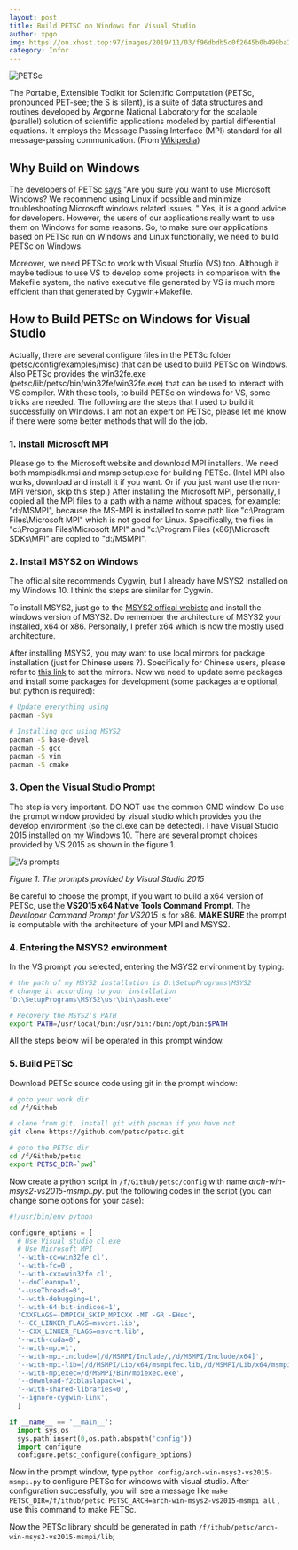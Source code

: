 ```yaml
---
layout: post
title: Build PETSC on Windows for Visual Studio
author: xpgo
img: https://on.xhost.top:97/images/2019/11/03/f96dbdb5c0f2645b0b490ba256664f81.md.png
category: Infor
---
```


![PETSc](https://on.xhost.top:97/images/2019/11/03/f96dbdb5c0f2645b0b490ba256664f81.png)

The Portable, Extensible Toolkit for Scientific Computation (PETSc, pronounced PET-see; the S is silent), is a suite of data structures and routines developed by Argonne National Laboratory for the scalable (parallel) solution of scientific applications modeled by partial differential equations. It employs the Message Passing Interface (MPI) standard for all message-passing communication. (From [Wikipedia]( https://en.wikipedia.org/wiki/Portable,_Extensible_Toolkit_for_Scientific_Computation ))

## Why Build on Windows

The developers of PETSc [says]( https://www.mcs.anl.gov/petsc/documentation/installation.html#windows ) "Are you sure you want to use Microsoft Windows? We recommend using Linux if possible and minimize troubleshooting Microsoft windows related issues. " Yes, it is a good advice for developers. However, the users of our applications really want to use them on Windows for some reasons. So, to make sure our applications based on PETSc run on Windows and Linux functionally, we need to build PETSc on Windows. 

Moreover, we need PETSc to work with Visual Studio (VS) too.  Although it maybe tedious to use VS to develop some projects in comparison with the Makefile system, the native executive file generated by VS is much more efficient than that generated by Cygwin+Makefile.

## How to Build PETSc on Windows for Visual Studio

Actually, there are several configure files in the PETSc folder (petsc/config/examples/misc\) that can be used to build PETSc on Windows. Also PETSc provides the win32fe.exe (petsc/lib/petsc/bin/win32fe/win32fe.exe) that can be used to interact with VS compiler. With these tools, to build PETSc on windows for VS, some tricks are needed. The following are the steps that I used to build it successfully on WIndows. I am not an expert on PETSc, please let me know if there were some better methods that will do the job.

### 1. Install Microsoft MPI

Please go to the Microsoft website and download MPI installers. We need both msmpisdk.msi and msmpisetup.exe for building PETSc. (Intel MPI also works, download and install it if you want. Or if you just want use the non-MPI version, skip this step.) After installing the Microsoft MPI, personally, I copied all the MPI files to a path with a name without spaces, for example: "d:/MSMPI", because the MS-MPI is installed to some path like "c:\Program Files\Microsoft MPI\" which is not good for Linux. Specifically, the files in "c:\Program Files\Microsoft MPI" and "c:\Program Files (x86)\Microsoft SDKs\MPI\" are copied to  "d:/MSMPI". 

### 2. Install MSYS2 on Windows

The official site recommends Cygwin, but I already have MSYS2 installed on my Windows 10. I think the steps are similar for Cygwin. 

To install MSYS2, just go to the [MSYS2 offical webiste](https://www.msys2.org/) and install the windows version of MSYS2. Do remember the architecture of MSYS2 your installed, x64 or x86. Personally, I prefer x64 which is now the mostly used architecture.

After installing MSYS2, you may want to use local mirrors for package installation (just for Chinese users ?). Specifically for Chinese users, please refer to [this link](https://lug.ustc.edu.cn/wiki/mirrors/help/msys2) to set the mirrors. Now we need to update some packages and install some packages for development (some packages are optional, but python is required):

``` sh
# Update everything using
pacman -Syu

# Installing gcc using MSYS2
pacman -S base-devel
pacman -S gcc
pacman -S vim
pacman -S cmake
```

### 3. Open the Visual Studio Prompt

The step is very important. DO NOT use the common CMD window. Do use the prompt window provided by visual studio which provides you the develop environment (so the cl.exe can be detected). I have Visual Studio 2015 installed on my Windows 10. There are several prompt choices provided by VS 2015 as shown in the figure 1. 

![Vs prompts](https://on.xhost.top:97/images/2019/11/03/79eb2cf5bcdae50f38611ff958f81e5c.jpg)

_Figure 1. The prompts provided by Visual Studio 2015_

Be careful to choose the prompt, if you want to build a x64 version of PETSc, use the **VS2015 x64 Native Tools Command Prompt**. The *Developer Command Prompt for VS2015* is for x86. **MAKE SURE** the prompt is computable with the architecture of your MPI and MSYS2.

### 4. Entering the MSYS2 environment 

In the VS prompt you selected, entering the MSYS2 environment by typing:

``` sh
# the path of my MSYS2 installation is D:\SetupPrograms\MSYS2
# change it according to your installation
"D:\SetupPrograms\MSYS2\usr\bin\bash.exe"

# Recovery the MSYS2's PATH
export PATH=/usr/local/bin:/usr/bin:/bin:/opt/bin:$PATH
```

All the steps below will be operated in this prompt window.

### 5. Build PETSc

Download PETSc source code using git in the prompt window:

```sh
# goto your work dir
cd /f/Github

# clone from git, install git with pacman if you have not
git clone https://github.com/petsc/petsc.git

# goto the PETSc dir
cd /f/Github/petsc
export PETSC_DIR=`pwd`
```

Now create a python script in `/f/Github/petsc/config` with name *arch-win-msys2-vs2015-msmpi.py*.  put the following codes in the script (you can change some options for your case):

```python
#!/usr/bin/env python

configure_options = [
  # Use Visual studio cl.exe
  # Use Microsoft MPI
  '--with-cc=win32fe cl',
  '--with-fc=0',
  '--with-cxx=win32fe cl',
  '--doCleanup=1',
  '--useThreads=0',
  '--with-debugging=1',
  '--with-64-bit-indices=1',
  'CXXFLAGS=-DMPICH_SKIP_MPICXX -MT -GR -EHsc',
  '--CC_LINKER_FLAGS=msvcrt.lib',
  '--CXX_LINKER_FLAGS=msvcrt.lib',
  '--with-cuda=0',
  '--with-mpi=1',
  '--with-mpi-include=[/d/MSMPI/Include/,/d/MSMPI/Include/x64]',
  '--with-mpi-lib=[/d/MSMPI/Lib/x64/msmpifec.lib,/d/MSMPI/Lib/x64/msmpi.lib]',
  '--with-mpiexec=/d/MSMPI/Bin/mpiexec.exe',
  '--download-f2cblaslapack=1',
  '--with-shared-libraries=0',
  '--ignore-cygwin-link',
  ]

if __name__ == '__main__':
  import sys,os
  sys.path.insert(0,os.path.abspath('config'))
  import configure
  configure.petsc_configure(configure_options)

```

Now in the prompt window, type `python config/arch-win-msys2-vs2015-msmpi.py` to configure PETSc for windows with visual studio. After configuration successfully, you will see a message like `make PETSC_DIR=/f/ithub/petsc PETSC_ARCH=arch-win-msys2-vs2015-msmpi all` , use this command to make PETSc.

Now the PETSc library should be generated in path `/f/ithub/petsc/arch-win-msys2-vs2015-msmpi/lib`;

